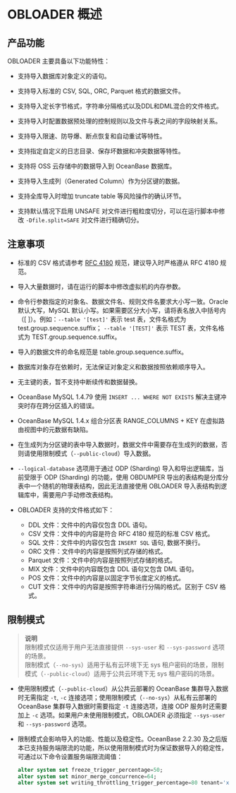 # OBLOADER 概述

## 产品功能

OBLOADER 主要具备以下功能特性：

* 支持导入数据库对象定义的语句。 

* 支持导入标准的 CSV, SQL, ORC, Parquet 格式的数据文件。  

* 支持导入定长字节格式，字符串分隔格式以及DDL和DML混合的文件格式。 

* 支持导入时配置数据预处理的控制规则以及文件与表之间的字段映射关系。 

* 支持导入限速、防导爆、断点恢复和自动重试等特性。  

* 支持指定自定义的日志目录、保存坏数据和冲突数据等特性。

* 支持将 OSS 云存储中的数据导入到 OceanBase 数据库。

* 支持导入生成列（Generated Column）作为分区键的数据。

* 支持全库导入时增加 truncate table 等风险操作的确认环节。

* 支持默认情况下启用 UNSAFE 对文件进行粗粒度切分，可以在运行脚本中修改 `-Dfile.split=SAFE` 对文件进行精确切分。



## 注意事项

* 标准的 CSV 格式请参考 [RFC 4180](http://mirrors.nju.edu.cn/rfc/inline-errata/rfc4180.html) 规范，建议导入时严格遵从 RFC 4180 规范。

  

* 导入大量数据时，请在运行的脚本中修改虚拟机的内存参数。

  

* 命令行参数指定的对象名、数据文件名、规则文件名要求大小写一致。Oracle 默认大写，MySQL 默认小写。如果需要区分大小写，请将表名放入中括号内（[ ]）。例如：`--table '[test]'` 表示 test 表，文件名格式为 test.group.sequence.suffix；
 `--table '[TEST]'` 表示 TEST 表，文件名格式为 TEST.group.sequence.suffix。

  

* 导入的数据文件的命名规范是 table.group.sequence.suffix。

  

* 数据库对象存在依赖时，无法保证对象定义和数据按照依赖顺序导入。

  

* 无主键的表，暂不支持中断续传和数据替换。

  

* OceanBase MySQL 1.4.79 使用 `INSERT ... WHERE NOT EXISTS` 解决主键冲突时存在跨分区插入的错误。

  

* OceanBase MySQL 1.4.x 组合分区表 RANGE_COLUMNS + KEY 在虚拟路由视图中的元数据有缺陷。

* 在生成列为分区键的表中导入数据时，数据文件中需要存在生成列的数据，否则请使用限制模式（`--public-cloud`）导入数据。

* `--logical-database` 选项用于通过 ODP (Sharding) 导入和导出逻辑库，当前受限于 ODP (Sharding) 的功能，使用 OBDUMPER 导出的表结构是分库分表中一个随机的物理表结构，因此无法直接使用 OBLOADER 导入表结构到逻辑库中，需要用户手动修改表结构。

* OBLOADER 支持的文件格式如下：
  * DDL 文件：文件中的内容仅包含 DDL 语句。
  * CSV 文件：文件中的内容是符合 RFC 4180 规范的标准 CSV 格式。
  * SQL 文件：文件中的内容仅包含 `INSERT SQL` 语句, 数据不换行。
  * ORC 文件：文件中的内容是按照列式存储的格式。
  * Parquet 文件：文件中的内容是按照列式存储的格式。
  * MIX 文件：文件中的内容既包含 DDL 语句又包含 DML 语句。
  * POS 文件：文件中的内容是以固定字节长度定义的格式。
  * CUT 文件：文件中的内容是按照字符串进行分隔的格式。区别于 CSV 格式。
  




## 限制模式

> **说明** <br>
> 限制模式仅适用于用户无法直接提供 `--sys-user` 和 `--sys-password` 选项的场景。<br>
> 限制模式（`--no-sys`）适用于私有云环境下无 sys 租户密码的场景，限制模式（`--public-cloud`）适用于公共云环境下无 sys 租户密码的场景。


* 使用限制模式（`--public-cloud`）从公共云部署的 OceanBase 集群导入数据时无需指定 `-t`, `-c` 连接选项；使用限制模式（`--no-sys`）从私有云部署的 OceanBase 集群导入数据时需要指定 `-t` 连接选项，连接 ODP 服务时还需要加上 `-c` 选项。如果用户未使用限制模式，OBLOADER 必须指定 `--sys-user` 和 `--sys-password` 选项。
* 限制模式会影响导入的功能、性能以及稳定性。OceanBase 2.2.30 及之后版本已支持服务端限流的功能，所以使用限制模式时为保证数据导入的稳定性，可通过以下命令设置服务端限流阈值：

  ```sql
  alter system set freeze_trigger_percentage=50;
  alter system set minor_merge_concurrence=64;
  alter system set writing_throttling_trigger_percentage=80 tenant='xxx';
  ```
